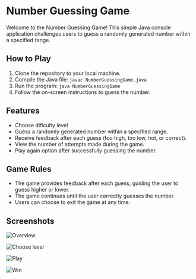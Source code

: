 # Number Guessing Game

Welcome to the Number Guessing Game! This simple Java console application challenges users to guess a randomly generated number within a specified range.

## How to Play

1. Clone the repository to your local machine.
2. Compile the Java file: `javac NumberGuessingGame.java`
3. Run the program: `java NumberGuessingGame`
4. Follow the on-screen instructions to guess the number.

## Features

- Choose dificulty level
- Guess a randomly generated number within a specified range.
- Receive feedback after each guess (too high, too low, hot, or correct).
- View the number of attempts made during the game.
- Play again option after successfully guessing the number.

## Game Rules

- The game provides feedback after each guess, guiding the user to guess higher or lower.
- The game continues until the user correctly guesses the number.
- Users can choose to exit the game at any time.

## Screenshots

![Overview](https://github.com/hiuseinlesho/Number-Guessing-Game/assets/133807047/8c1f84fe-e66a-4249-b99b-42bb68c699e7)

![Choose level](https://github.com/hiuseinlesho/Number-Guessing-Game/assets/133807047/69f1af5e-5d04-4274-a9be-b2f71aa1c92c)

![Play](https://github.com/hiuseinlesho/Number-Guessing-Game/assets/133807047/aa66e88d-4bdb-49ed-9858-da53b17bb6d2)

![Win](https://github.com/hiuseinlesho/Number-Guessing-Game/assets/133807047/cf17edb2-f33a-4b01-a62a-1b75cd01def8)



